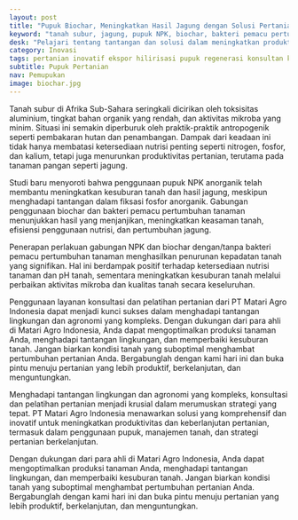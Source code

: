 ```yaml
---
layout: post
title: "Pupuk Biochar, Meningkatkan Hasil Jagung dengan Solusi Pertanian Inovatif"
keyword: "tanah subur, jagung, pupuk NPK, biochar, bakteri pemacu pertumbuhan tanaman, keasaman tanah, aktivitas mikroba, kesuburan tanah, Matari Agro Indonesia, konsultasi pertanian, pelatihan pertanian"
desk: "Pelajari tentang tantangan dan solusi dalam meningkatkan produktivitas tanaman jagung di tanah subur Afrika Sub-Sahara. Temukan bagaimana penggunaan pupuk NPK, biochar, dan bakteri pemacu pertumbuhan tanaman dapat meningkatkan kesuburan tanah dan hasil panen jagung."
category: Inovasi
tags: pertanian inovatif ekspor hilirisasi pupuk regenerasi konsultan ketahanan pangan
subtitle: Pupuk Pertanian
nav: Pemupukan
image: biochar.jpg
---
```


Tanah subur di Afrika Sub-Sahara seringkali dicirikan oleh toksisitas aluminium, tingkat bahan organik yang rendah, dan aktivitas mikroba yang minim. Situasi ini semakin diperburuk oleh praktik-praktik antropogenik seperti pembakaran hutan dan penambangan. Dampak dari keadaan ini tidak hanya membatasi ketersediaan nutrisi penting seperti nitrogen, fosfor, dan kalium, tetapi juga menurunkan produktivitas pertanian, terutama pada tanaman pangan seperti jagung.

Studi baru menyoroti bahwa penggunaan pupuk NPK anorganik telah membantu meningkatkan kesuburan tanah dan hasil jagung, meskipun menghadapi tantangan dalam fiksasi fosfor anorganik. Gabungan penggunaan biochar dan bakteri pemacu pertumbuhan tanaman menunjukkan hasil yang menjanjikan, meningkatkan keasaman tanah, efisiensi penggunaan nutrisi, dan pertumbuhan jagung.

Penerapan perlakuan gabungan NPK dan biochar dengan/tanpa bakteri pemacu pertumbuhan tanaman menghasilkan penurunan kepadatan tanah yang signifikan. Hal ini berdampak positif terhadap ketersediaan nutrisi tanaman dan pH tanah, sementara meningkatkan kesuburan tanah melalui perbaikan aktivitas mikroba dan kualitas tanah secara keseluruhan.

Penggunaan layanan konsultasi dan pelatihan pertanian dari PT Matari Agro Indonesia dapat menjadi kunci sukses dalam menghadapi tantangan lingkungan dan agronomi yang kompleks. Dengan dukungan dari para ahli di Matari Agro Indonesia, Anda dapat mengoptimalkan produksi tanaman Anda, menghadapi tantangan lingkungan, dan memperbaiki kesuburan tanah. Jangan biarkan kondisi tanah yang suboptimal menghambat pertumbuhan pertanian Anda. Bergabunglah dengan kami hari ini dan buka pintu menuju pertanian yang lebih produktif, berkelanjutan, dan menguntungkan.

Menghadapi tantangan lingkungan dan agronomi yang kompleks, konsultasi dan pelatihan pertanian menjadi krusial dalam merumuskan strategi yang tepat. PT Matari Agro Indonesia menawarkan solusi yang komprehensif dan inovatif untuk meningkatkan produktivitas dan keberlanjutan pertanian, termasuk dalam penggunaan pupuk, manajemen tanah, dan strategi pertanian berkelanjutan.

Dengan dukungan dari para ahli di Matari Agro Indonesia, Anda dapat mengoptimalkan produksi tanaman Anda, menghadapi tantangan lingkungan, dan memperbaiki kesuburan tanah. Jangan biarkan kondisi tanah yang suboptimal menghambat pertumbuhan pertanian Anda. Bergabunglah dengan kami hari ini dan buka pintu menuju pertanian yang lebih produktif, berkelanjutan, dan menguntungkan.
